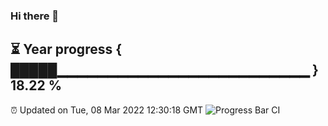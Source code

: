 ### Hi there 👋
⏳ Year progress { █████▁▁▁▁▁▁▁▁▁▁▁▁▁▁▁▁▁▁▁▁▁▁▁▁▁ } 18.22 %
---
⏰ Updated on Tue, 08 Mar 2022 12:30:18 GMT
![Progress Bar CI](https://github.com/liununu/liununu/workflows/Progress%20Bar%20CI/badge.svg)

